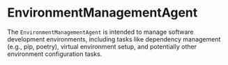 # EnvironmentManagementAgent

The `EnvironmentManagementAgent` is intended to manage software development environments, including tasks like dependency management (e.g., pip, poetry), virtual environment setup, and potentially other environment configuration tasks.
